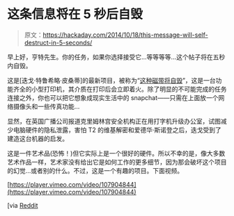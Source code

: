 # 这条信息将在 5 秒后自毁

> 原文：<https://hackaday.com/2014/10/18/this-message-will-self-destruct-in-5-seconds/>

早上好，亨特先生。你的任务，如果你选择接受它…等等等等…这个帖子将在五秒内自毁。

这是[迭戈·特鲁希略·皮桑蒂]的最新项目，被称为“[这种磁带将自毁](http://trujillodiego.com/work/ttwsd.html)”，这是一台功能齐全的小型打印机，其介质在打印后会立即着火。除了明显的不可能完成的任务连接之外，你也可以把它想象成现实生活中的 snapchat——只需在上面放一个网络摄像头和一些传真功能…

显然，在英国广播公司报道克里姆林宫安全机构正在用打字机升级办公室，试图减少电脑硬件的隐私泄露，害怕 T2 的维基解密和爱德华·斯诺登之后，迭戈受到了建造这台机器的启发。

这是一件艺术品(恐怖！)但它实际上是一个很好的硬件。所以不幸的是，像大多数艺术作品一样，艺术家没有给出它是如何工作的更多细节，因为那会破坏这个项目的幻觉…或者别的什么。不过，这是一个有趣的项目。下面视频。

[https://player.vimeo.com/video/107904844](https://player.vimeo.com/video/107904844)

[via [Reddit](http://www.reddit.com/r/gadgets/comments/2je1wp/printer_for_selfdestructing_photos_brings/)